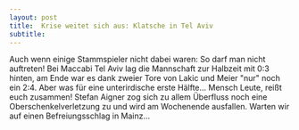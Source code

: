 ```yaml
---
layout: post
title:  Krise weitet sich aus: Klatsche in Tel Aviv
subtitle:  
---
```


Auch wenn einige Stammspieler nicht dabei waren: So darf man nicht auftreten! Bei Maccabi Tel Aviv lag die Mannschaft zur Halbzeit mit 0:3 hinten, am Ende war es dank zweier Tore von Lakic und Meier "nur" noch ein 2:4. Aber was für eine unterirdische erste Hälfte... Mensch Leute, reißt euch zusammen! Stefan Aigner zog sich zu allem Überfluss noch eine Oberschenkelverletzung zu und wird am Wochenende ausfallen. Warten wir auf einen Befreiungsschlag in Mainz...


